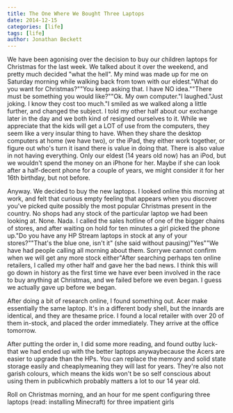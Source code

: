 ```yaml
---
title: The One Where We Bought Three Laptops
date: 2014-12-15
categories: [life]
tags: [life]
author: Jonathan Beckett
---
```


We have been agonising over the decision to buy our children laptops for Christmas for the last week. We talked about it over the weekend, and pretty much decided "what the hell". My mind was made up for me on Saturday morning while walking back from town with our eldest."What do you want for Christmas?""You keep asking that. I have NO idea.""There must be something you would like?""Ok. My own computer."I laughed."Just joking. I know they cost too much."I smiled as we walked along a little further, and changed the subject. I told my other half about our exchange later in the day and we both kind of resigned ourselves to it. While we appreciate that the kids will get a LOT of use from the computers, they seem like a very insular thing to have. When they share the desktop computers at home (we have two), or the iPad, they either work together, or figure out who's turn it isand there is value in doing that. There is also value in not having everything. Only our eldest (14 years old now) has an iPod, but we wouldn't spend the money on an iPhone for her. Maybe if she can look after a half-decent phone for a couple of years, we might consider it for her 16th birthday, but not before.

Anyway. We decided to buy the new laptops. I looked online this morning at work, and felt that curious empty feeling that appears when you discover you've picked quite possibly the most popular Christmas present in the country. No shops had any stock of the particular laptop we had been looking at. None. Nada. I called the sales hotline of one of the bigger chains of stores, and after waiting on hold for ten minutes a girl picked the phone up."Do you have any HP Stream laptops in stock at any of your stores?""That's the blue one, isn't it" (she said without pausing)"Yes""We have had people calling all morning about them. Sorrywe cannot confirm when we will get any more stock either"After searching perhaps ten online retailers, I called my other half and gave her the bad news. I think this will go down in history as the first time we have ever been involved in the race to buy anything at Christmas, and we failed before we even began. I guess we actually gave up before we began.

After doing a bit of research online, I found something out. Acer make essentially the same laptop. It's in a different body shell, but the innards are identical, and they are thesame price. I found a local retailer with over 20 of them in-stock, and placed the order immediately. They arrive at the office tomorrow.

After putting the order in, I did some more reading, and found outby luck- that we had ended up with the better laptops anywaybecause the Acers are easier to upgrade than the HPs. You can replace the memory and solid state storage easily and cheaplymeaning they will last for years. They're also not garish colours, which means the kids won't be so self conscious about using them in publicwhich probably matters a lot to our 14 year old.

Roll on Christmas morning, and an hour for me spent configuring three laptops (read: installing Minecraft) for three impatient girls